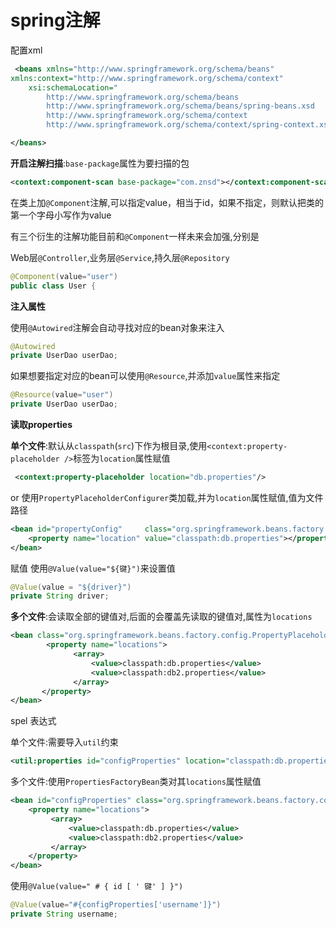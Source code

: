 # spring注解

配置xml

```xml
 <beans xmlns="http://www.springframework.org/schema/beans"                  xmlns:xsi="http://www.w3.org/2001/XMLSchema-instance"
xmlns:context="http://www.springframework.org/schema/context"
    xsi:schemaLocation="
        http://www.springframework.org/schema/beans 
        http://www.springframework.org/schema/beans/spring-beans.xsd
        http://www.springframework.org/schema/context 
        http://www.springframework.org/schema/context/spring-context.xsd">

</beans>
```

**开启注解扫描**:`base-package`属性为要扫描的包 

```xml
<context:component-scan base-package="com.znsd"></context:component-scan>
```

在类上加`@Component`注解,可以指定value，相当于id，如果不指定，则默认把类的第一个字母小写作为value

有三个衍生的注解功能目前和`@Component`一样未来会加强,分别是

Web层`@Controller`,业务层`@Service`,持久层`@Repository`

```java
@Component(value="user") 
public class User {
```

**注入属性**

使用`@Autowired`注解会自动寻找对应的bean对象来注入 

```java
@Autowired
private UserDao userDao;
```

如果想要指定对应的bean可以使用`@Resource`,并添加`value`属性来指定 

```java
@Resource(value="user")
private UserDao userDao;
```

**读取properties**

**单个文件**:默认从`classpath`(`src`)下作为根目录,使用`<context:property-placeholder />`标签为`location`属性赋值 

```xml
 <context:property-placeholder location="db.properties"/> 
```

or 使用`PropertyPlaceholderConfigurer`类加载,并为`location`属性赋值,值为文件路径 

```xml
<bean id="propertyConfig"     class="org.springframework.beans.factory.config.PropertyPlaceholderConfigurer" >
    <property name="location" value="classpath:db.properties"></property> 
</bean>
```

赋值   使用`@Value(value="${键}")`来设置值

```java
@Value(value = "${driver}")
private String driver;
```



**多个文件**:会读取全部的键值对,后面的会覆盖先读取的键值对,属性为`locations`

```xml
<bean class="org.springframework.beans.factory.config.PropertyPlaceholderConfigurer"> 
        <property name="locations">
              <array> 
                  <value>classpath:db.properties</value>
                  <value>classpath:db2.properties</value> 
              </array>
       </property> 
</bean>
```

spel 表达式

单个文件:需要导入`util`约束 

```xml
<util:properties id="configProperties" location="classpath:db.properties"/>
```

多个文件:使用`PropertiesFactoryBean`类对其`locations`属性赋值 

```xml
<bean id="configProperties" class="org.springframework.beans.factory.config.PropertiesFactoryBean"> 
    <property name="locations">
         <array> 
             <value>classpath:db.properties</value>
             <value>classpath:db2.properties</value> 
         </array> 
    </property> 
</bean>
```

使用`@Value(value=" # { id [ ' 键' ] }")` 

```java
@Value(value="#{configProperties['username']}")
private String username;
```

